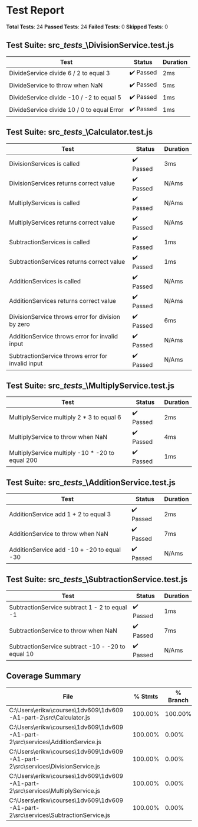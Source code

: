 # Test Report
**Total Tests**: 24
**Passed Tests**: 24
**Failed Tests**: 0
**Skipped Tests**: 0

## Test Suite: src\__tests__\DivisionService.test.js
| Test | Status | Duration |
|------|--------|----------|
| DivideService divide 6 / 2 to equal 3 | ✔️ Passed | 2ms |
| DivideService to throw when NaN | ✔️ Passed | 5ms |
| DivideService divide -10 / -2 to equal 5 | ✔️ Passed | 1ms |
| DivideService divide 10 / 0 to equal Error | ✔️ Passed | 1ms |

## Test Suite: src\__tests__\Calculator.test.js
| Test | Status | Duration |
|------|--------|----------|
| DivisionServices is called | ✔️ Passed | 3ms |
| DivisionServices returns correct value | ✔️ Passed | N/Ams |
| MultiplyServices is called | ✔️ Passed | N/Ams |
| MultiplyServices returns correct value | ✔️ Passed | N/Ams |
| SubtractionServices is called | ✔️ Passed | 1ms |
| SubtractionServices returns correct value | ✔️ Passed | 1ms |
| AdditionServices is called | ✔️ Passed | N/Ams |
| AdditionServices returns correct value | ✔️ Passed | N/Ams |
| DivisionService throws error for division by zero | ✔️ Passed | 6ms |
| AdditionService throws error for invalid input | ✔️ Passed | N/Ams |
| SubtractionService throws error for invalid input | ✔️ Passed | N/Ams |

## Test Suite: src\__tests__\MultiplyService.test.js
| Test | Status | Duration |
|------|--------|----------|
| MultiplyService multiply 2 * 3 to equal 6 | ✔️ Passed | 2ms |
| MultiplyService to throw when NaN | ✔️ Passed | 4ms |
| MultiplyService multiply -10 * -20 to equal 200 | ✔️ Passed | 1ms |

## Test Suite: src\__tests__\AdditionService.test.js
| Test | Status | Duration |
|------|--------|----------|
| AdditionService add 1 + 2 to equal 3 | ✔️ Passed | 2ms |
| AdditionService to throw when NaN | ✔️ Passed | 7ms |
| AdditionService add -10 + -20 to equal -30 | ✔️ Passed | N/Ams |

## Test Suite: src\__tests__\SubtractionService.test.js
| Test | Status | Duration |
|------|--------|----------|
| SubtractionService subtract 1 - 2 to equal -1 | ✔️ Passed | 1ms |
| SubtractionService to throw when NaN | ✔️ Passed | 7ms |
| SubtractionService subtract -10 - -20 to equal 10 | ✔️ Passed | N/Ams |

## Coverage Summary
| File | % Stmts | % Branch | % Funcs | % Lines |
|------|---------|----------|---------|---------|
| C:\Users\erikw\courses\1dv609\1dv609-A1-part-2\src\Calculator.js | 100.00% | 100.00% | 100.00% | 100.00% |
| C:\Users\erikw\courses\1dv609\1dv609-A1-part-2\src\services\AdditionService.js | 100.00% | 0.00% | 100.00% | 100.00% |
| C:\Users\erikw\courses\1dv609\1dv609-A1-part-2\src\services\DivisionService.js | 100.00% | 0.00% | 100.00% | 100.00% |
| C:\Users\erikw\courses\1dv609\1dv609-A1-part-2\src\services\MultiplyService.js | 100.00% | 0.00% | 100.00% | 100.00% |
| C:\Users\erikw\courses\1dv609\1dv609-A1-part-2\src\services\SubtractionService.js | 100.00% | 0.00% | 100.00% | 100.00% |

